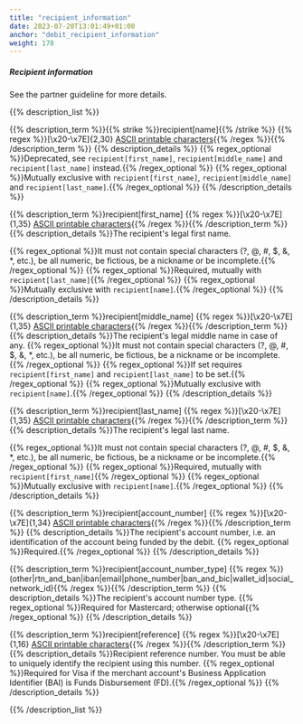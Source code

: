 ```yaml
---
title: "recipient_information"
date: 2023-07-20T13:01:49+01:00
anchor: "debit_recipient_information"
weight: 178
---
```

##### Recipient information
See the partner guideline for more details.

{{% description_list %}}

{{% description_term %}}{{% strike %}}recipient[name]{{% /strike %}} {{% regex %}}[\x20-\x7E]{2,30} [ASCII printable characters](https://en.wikipedia.org/wiki/ASCII#ASCII_printable_characters){{% /regex %}}{{% /description_term %}}
{{% description_details %}}
{{% regex_optional %}}Deprecated, see `recipient[first_name]`, `recipient[middle_name]` and `recipient[last_name]` instead.{{% /regex_optional %}}
{{% regex_optional %}}Mutually exclusive with `recipient[first_name]`, `recipient[middle_name]` and `recipient[last_name]`.{{% /regex_optional %}}
{{% /description_details %}}

{{% description_term %}}recipient[first_name] {{% regex %}}[\x20-\x7E]{1,35} [ASCII printable characters](https://en.wikipedia.org/wiki/ASCII#ASCII_printable_characters){{% /regex %}}{{% /description_term %}}
{{% description_details %}}The recipient's legal first name.

{{% regex_optional %}}It must not contain special characters (?, @, #, $, &, \*, etc.), be all numeric, be fictious, be a nickname or be incomplete.{{% /regex_optional %}}
{{% regex_optional %}}Required, mutually with `recipient[last_name]`{{% /regex_optional %}}
{{% regex_optional %}}Mutually exclusive with `recipient[name]`.{{% /regex_optional %}}
{{% /description_details %}}

{{% description_term %}}recipient[middle_name] {{% regex %}}[\x20-\x7E]{1,35} [ASCII printable characters](https://en.wikipedia.org/wiki/ASCII#ASCII_printable_characters){{% /regex %}}{{% /description_term %}}
{{% description_details %}}The recipient's legal middle name in case of any.
{{% regex_optional %}}It must not contain special characters (?, @, #, $, &, \*, etc.), be all numeric, be fictious, be a nickname or be incomplete.{{% /regex_optional %}}
{{% regex_optional %}}If set requires `recipient[first_name]` and `recipient[last_name]` to be set.{{% /regex_optional %}}
{{% regex_optional %}}Mutually exclusive with `recipient[name]`.{{% /regex_optional %}}
{{% /description_details %}}

{{% description_term %}}recipient[last_name] {{% regex %}}[\x20-\x7E]{1,35} [ASCII printable characters](https://en.wikipedia.org/wiki/ASCII#ASCII_printable_characters){{% /regex %}}{{% /description_term %}}
{{% description_details %}}The recipient's legal last name.

{{% regex_optional %}}It must not contain special characters (?, @, #, $, &, \*, etc.), be all numeric, be fictious, be a nickname or be incomplete.{{% /regex_optional %}}
{{% regex_optional %}}Required, mutually with `recipient[first_name]`{{% /regex_optional %}}
{{% regex_optional %}}Mutually exclusive with `recipient[name]`.{{% /regex_optional %}}
{{% /description_details %}}

{{% description_term %}}recipient[account_number] {{% regex %}}[\x20-\x7E]{1,34} [ASCII printable characters](https://en.wikipedia.org/wiki/ASCII#ASCII_printable_characters){{% /regex %}}{{% /description_term %}}
{{% description_details %}}The recipient's account number, i.e. an identification of the account being funded by the debit.
{{% regex_optional %}}Required.{{% /regex_optional %}}
{{% /description_details %}}

{{% description_term %}}recipient[account_number_type] {{% regex %}}(other|rtn_and_ban|iban|email|phone_number|ban_and_bic|wallet_id|social_network_id){{% /regex %}}{{% /description_term %}}
{{% description_details %}}The recipient's account number type.
{{% regex_optional %}}Required	for Mastercard; otherwise optional{{% /regex_optional %}}
{{% /description_details %}}

{{% description_term %}}recipient[reference] {{% regex %}}[\x20-\x7E]{1,16} [ASCII printable characters](https://en.wikipedia.org/wiki/ASCII#ASCII_printable_characters){{% /regex %}}{{% /description_term %}}
{{% description_details %}}Recipient reference number. You must be able to uniquely identify the recipient using this number.
{{% regex_optional %}}Required for Visa if the merchant account's Business Application Identifier (BAI) is Funds Disbursement (FD).{{% /regex_optional %}}
{{% /description_details %}}

{{% /description_list %}}
